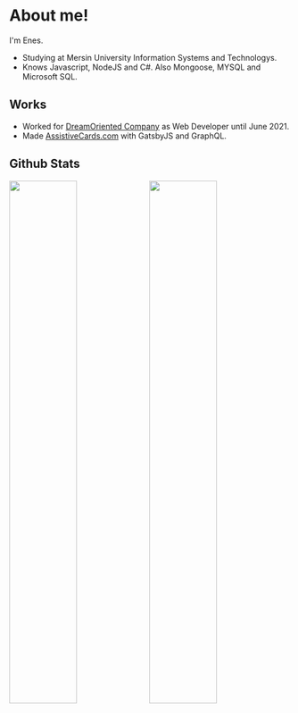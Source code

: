 # About me!

I'm Enes. 
- Studying at Mersin University Information Systems and Technologys. 
- Knows Javascript, NodeJS and C#. Also Mongoose, MYSQL and Microsoft SQL.

## Works
- Worked for [DreamOriented Company](https://dreamoriented.org) as Web Developer until June 2021.
- Made [AssistiveCards.com](http://assistivecards.com) with GatsbyJS and GraphQL.

## Github Stats
<div>
<img src="https://github-readme-stats.vercel.app/api/top-langs?username=enescosanuz&show_icons=true&layout=compact&theme=nightowl" style="width: 49%;" />
<img src="https://github-readme-stats.vercel.app/api?username=enescosanuz&show_icons=true&theme=nightowl" style="width: 49%;" /> 
</div>
